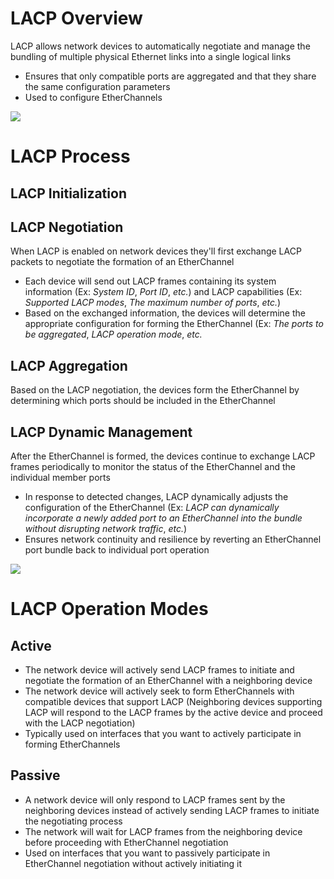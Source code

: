 # LACP Overview

LACP allows network devices to automatically negotiate and manage the bundling of multiple physical Ethernet links into a single logical links

* Ensures that only compatible ports are aggregated and that they share the same configuration parameters
* Used to configure EtherChannels

![](https://github.com/JonmarCorpuz/SecondBrain/blob/main/Assets/Whitespace.png)

# LACP Process

## LACP Initialization

## LACP Negotiation

When LACP is enabled on network devices they'll first exchange LACP packets to negotiate the formation of an EtherChannel

* Each device will send out LACP frames containing its system information (Ex: *System ID*, *Port ID*, *etc.*) and LACP capabilities (Ex: *Supported LACP modes*, *The maximum number of ports*, *etc.*)
* Based on the exchanged information, the devices will determine the appropriate configuration for forming the EtherChannel (Ex: *The ports to be aggregated*, *LACP operation mode*, *etc.*

## LACP Aggregation

Based on the LACP negotiation, the devices form the EtherChannel by determining which ports should be included in the EtherChannel

## LACP Dynamic Management

After the EtherChannel is formed, the devices continue to exchange LACP frames periodically to monitor the status of the EtherChannel and the individual member ports

* In response to detected changes, LACP dynamically adjusts the configuration of the EtherChannel (Ex: *LACP can dynamically incorporate a newly added port to an EtherChannel into the bundle without disrupting network traffic*, *etc.*)
* Ensures network continuity and resilience by reverting an EtherChannel port bundle back to individual port operation

![](https://github.com/JonmarCorpuz/SecondBrain/blob/main/Assets/Whitespace.png)

# LACP Operation Modes

## Active

* The network device will actively send LACP frames to initiate and negotiate the formation of an EtherChannel with a neighboring device
* The network device will actively seek to form EtherChannels with compatible devices that support LACP (Neighboring devices supporting LACP will respond to the LACP frames by the active device and proceed with the LACP negotiation)
* Typically used on interfaces that you want to actively participate in forming EtherChannels

## Passive

* A network device will only respond to LACP frames sent by the neighboring devices instead of actively sending LACP frames to initiate the negotiating process
* The network will wait for LACP frames from the neighboring device before proceeding with EtherChannel negotiation
* Used on interfaces that you want to passively participate in EtherChannel negotiation without actively initiating it
